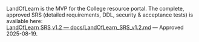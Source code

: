 LandOfLearn is the MVP for the College resource portal. The complete, approved SRS (detailed requirements, DDL, security & acceptance tests) is available here:  
[LandOfLearn SRS v1.2 — docs/LandOfLearn_SRS_v1.2.md](https://github.com/MAMZ2535/LandOfLearn-MVP/blob/main/docs/LandOfLearn_SRS_v1.2.md) — Approved 2025-08-19.

